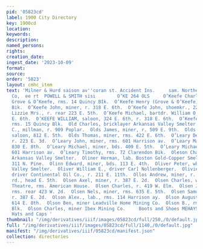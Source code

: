 ```yaml
---
pid: '05823cd'
label: 1900 City Directory
key: 1900cd
location: 
keywords: 
description: 
named_persons: 
rights: 
creation_date: 
ingest_date: '2023-10-09'
format: 
source: 
order: '5823'
layout: cmhc_item
text: 'Milner & Hurd saison av''coran st. Accident Ins.     sam. Northern Assurance
  Co,  ee rt  POWELL & SMITH sisi        O’KE 264 OLS     O’Keefe Charles W., painter
  Grove & O’Keefe, rms. 14 Quincy BIk.  O’Keefe Henry (Grove & O’Keefe), rms. 15 Quincy
  Bik.  O’Keefe John, miner, r. 318 E. 6th.  O’Keefe John, shoemkr., 225 E. 6th.  O’Keefe
  Lizzie Mrs., r. rear 223 E. 5th.  O’Keefe Michael, bartdr. William O’Keefe, r. 318
  E. 6th.  0’KEEFE WILLIAM, saloon, 324 E. 6th, r. 318 E. 6th.  O’Keefe William, painter,
  rms. 15 Quincy Blk.  Old Charles, bricklayer Arkansas Valley Smelter.  Old Henry
  C., millman, r. 909 Poplar.  Olds James, miner, r. 509 E. 9th.  Olds Susan Mrs.,
  saloon, 812 E. 5th.  Olds Thomas, miner, rms. 422 E. 6th.  O’Leary Dennis, miner,
  r. 223 E. 3d.  O’Leary John, miner, rms. 601 Harrison av.  O’Leary Mary Mrs., r.
  830 E. 8th.  O’Leary Michael, miner, bds. 409 E. 5th.  O’Leary Michael, miner, rms.
  601 Harrison av.  O’Leary Timothy, rms. 72 Clarendon Bik.  Oleson Charles, wks.
  Arkansas Valley Smelter.  Oliner Herman, lab. Boston Gold-Copper Smelting Co., r.
  311 N. Pine.  Olinn Edward, miner, bds. 113 E. 4th.  Oliver Peter, wks. Arkansas
  Valley Smelter.  Oliver William E., driver Car] Nollenberger.  Olivier George H.,
  driver Continental Oil Co., r. 211 E. 11th.  Ollos Andrew, miner, r. Strayhorse
  rd., head E. 5th.  Olsen Axel, miner, r. 387 E. 2d.  Olsen Charles, wks. Carbonate
  Theatre, rms. American House.  Olsen Charles, r. 419 W. Elm.  Olsen John, lab.,
  rms. rear 423 W. 2d.  Olsen Nels, miner, rms. 635 E. 5th.  Olsen Samuel, miner,
  r. 387 E. 2d.  Olson Alex., lab., rms. 114 Harrison ay.  Olson August, miner, r.
  614 E. 8th.  Olson Ben, miner Leadville Home Mining Co.  Olson B., rms. 71 Clarendon
  Blk.  Olson Charles, miner Ibex Mining Co.     Boots and Shoes MEHAYSEN clorue co.
  Hats and Caps '
thumbnail: "/img/derivatives/iiif/images/05823cd/full/250,/0/default.jpg"
full: "/img/derivatives/iiif/images/05823cd/full/1140,/0/default.jpg"
manifest: "/img/derivatives/iiif/05823cd/manifest.json"
collection: directories
---
```

